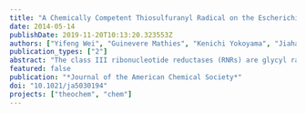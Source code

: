 ```yaml
---
title: "A Chemically Competent Thiosulfuranyl Radical on the Escherichia coli Class III Ribonucleotide Reductase"
date: 2014-05-14
publishDate: 2019-11-20T10:13:20.323553Z
authors: ["Yifeng Wei", "Guinevere Mathies", "Kenichi Yokoyama", "Jiahao Chen", "Robert G. Griffin", "JoAnne Stubbe"]
publication_types: ["2"]
abstract: "The class III ribonucleotide reductases (RNRs) are glycyl radical (G•) enzymes that provide the balanced pool of deoxynucleotides required for DNA synthesis and repair in many facultative and obligate anaerobic bacteria and archaea. Unlike the class I and II RNRs, where reducing equivalents for the reaction are delivered by a redoxin (thioredoxin, glutaredoxin, or NrdH) via a pair of conserved active site cysteines, the class III RNRs examined to date use formate as the reductant. Here, we report that reaction of the _Escherichia coli_ class III RNR with CTP (substrate) and ATP (allosteric effector) in the absence of formate leads to loss of the G• concomitant with stoichiometric formation of a new radical species and a “trapped” cytidine derivative that can break down to cytosine. Addition of formate to the new species results in recovery of 80% of the G• and reduction of the cytidine derivative, proposed to be 3′-keto-deoxycytidine, to dCTP and a small amount of cytosine. The structure of the new radical has been identified by 9.5 and 140 GHz EPR spectroscopy on isotopically labeled varieties of the protein to be a thiosulfuranyl radical [RSSR₂]•, composed of a cysteine thiyl radical stabilized by an interaction with a methionine residue. The presence of a stable radical species on the reaction pathway rationalizes the previously reported [³H]-(kcat/KM) isotope effect of 2.3 with [³H]-formate, requiring formate to exchange between the active site and solution during nucleotide reduction. Analogies with the disulfide anion radical proposed to provide the reducing equivalent to the 3′-keto-deoxycytidine intermediate by the class I and II RNRs provide further evidence for the involvement of thiyl radicals in the reductive half-reaction catalyzed by all RNRs."
featured: false
publication: "*Journal of the American Chemical Society*"
doi: "10.1021/ja5030194"
projects: ["theochem", "chem"]
---
```


